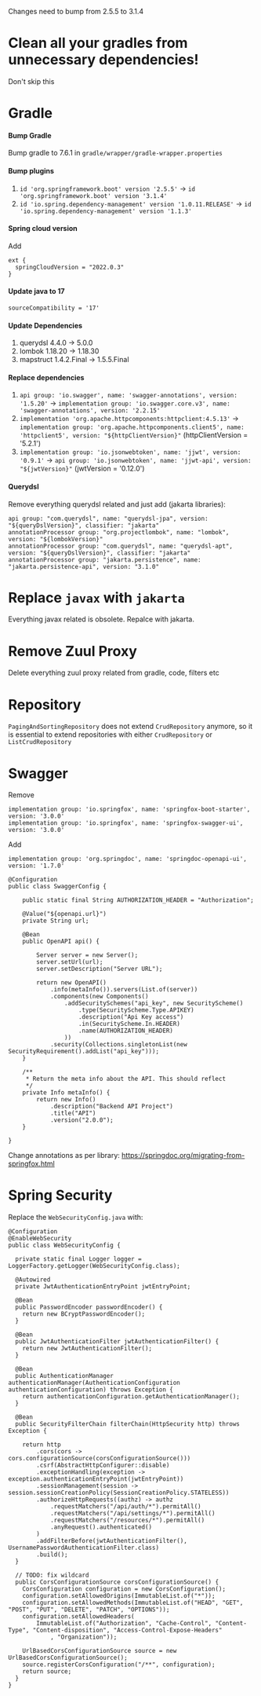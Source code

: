 Changes need to bump from 2.5.5 to 3.1.4

# Clean all your gradles from unnecessary dependencies!
Don't skip this 

# Gradle

#### Bump Gradle
Bump gradle to 7.6.1 in `gradle/wrapper/gradle-wrapper.properties`

#### Bump plugins

1. `id 'org.springframework.boot' version '2.5.5'` -> `id 'org.springframework.boot' version '3.1.4'`
2. `id 'io.spring.dependency-management' version '1.0.11.RELEASE'` -> `id 'io.spring.dependency-management' version '1.1.3'`

#### Spring cloud version

Add 
```
ext {
  springCloudVersion = "2022.0.3"
}
```

#### Update java to 17
`sourceCompatibility = '17'`

#### Update Dependencies
1. querydsl 4.4.0 -> 5.0.0
2. lombok 1.18.20 -> 1.18.30
3. mapstruct 1.4.2.Final -> 1.5.5.Final

#### Replace dependencies

1. `api group: 'io.swagger', name: 'swagger-annotations', version: '1.5.20'` -> `implementation group: 'io.swagger.core.v3', name: 'swagger-annotations', version: '2.2.15'`
2. `implementation 'org.apache.httpcomponents:httpclient:4.5.13'` -> `implementation group: 'org.apache.httpcomponents.client5', name: 'httpclient5', version: "${httpClientVersion}"` (httpClientVersion = '5.2.1')
3. `implementation group: 'io.jsonwebtoken', name: 'jjwt', version: '0.9.1'` -> `api group: 'io.jsonwebtoken', name: 'jjwt-api', version: "${jwtVersion}"` (jwtVersion = '0.12.0')

#### Querydsl

Remove everything querydsl related and just add (jakarta libraries):

```
api group: "com.querydsl", name: "querydsl-jpa", version: "${queryDslVersion}", classifier: "jakarta"
annotationProcessor group: "org.projectlombok", name: "lombok", version: "${lombokVersion}"
annotationProcessor group: "com.querydsl", name: "querydsl-apt", version: "${queryDslVersion}", classifier: "jakarta"
annotationProcessor group: "jakarta.persistence", name: "jakarta.persistence-api", version: "3.1.0"
```

# Replace `javax` with `jakarta`

Everything javax related is obsolete. Repalce with jakarta.

# Remove Zuul Proxy

Delete everything zuul proxy related from gradle, code, filters etc

# Repository

`PagingAndSortingRepository` does not extend `CrudRepository` anymore, so it is essential to extend repositories with either `CrudRepository` or `ListCrudRepository`

# Swagger

Remove

```
implementation group: 'io.springfox', name: 'springfox-boot-starter', version: '3.0.0'
implementation group: 'io.springfox', name: 'springfox-swagger-ui', version: '3.0.0'
```

Add

```
implementation group: 'org.springdoc', name: 'springdoc-openapi-ui', version: '1.7.0'
```


```
@Configuration
public class SwaggerConfig {

    public static final String AUTHORIZATION_HEADER = "Authorization";

    @Value("${openapi.url}")
    private String url;

    @Bean
    public OpenAPI api() {

        Server server = new Server();
        server.setUrl(url);
        server.setDescription("Server URL");

        return new OpenAPI()
            .info(metaInfo()).servers(List.of(server))
            .components(new Components()
                .addSecuritySchemes("api_key", new SecurityScheme()
                    .type(SecurityScheme.Type.APIKEY)
                    .description("Api Key access")
                    .in(SecurityScheme.In.HEADER)
                    .name(AUTHORIZATION_HEADER)
                ))
            .security(Collections.singletonList(new SecurityRequirement().addList("api_key")));
    }

    /**
     * Return the meta info about the API. This should reflect
     */
    private Info metaInfo() {
        return new Info()
            .description("Backend API Project")
            .title("API")
            .version("2.0.0");
    }

}
```

Change annotations as per library:
https://springdoc.org/migrating-from-springfox.html


# Spring Security

Replace the `WebSecurityConfig.java` with:

```
@Configuration
@EnableWebSecurity
public class WebSecurityConfig {

  private static final Logger logger = LoggerFactory.getLogger(WebSecurityConfig.class);

  @Autowired
  private JwtAuthenticationEntryPoint jwtEntryPoint;

  @Bean
  public PasswordEncoder passwordEncoder() {
    return new BCryptPasswordEncoder();
  }

  @Bean
  public JwtAuthenticationFilter jwtAuthenticationFilter() {
    return new JwtAuthenticationFilter();
  }

  @Bean
  public AuthenticationManager authenticationManager(AuthenticationConfiguration authenticationConfiguration) throws Exception {
    return authenticationConfiguration.getAuthenticationManager();
  }

  @Bean
  public SecurityFilterChain filterChain(HttpSecurity http) throws Exception {

    return http
        .cors(cors -> cors.configurationSource(corsConfigurationSource()))
        .csrf(AbstractHttpConfigurer::disable)
        .exceptionHandling(exception -> exception.authenticationEntryPoint(jwtEntryPoint))
        .sessionManagement(session -> session.sessionCreationPolicy(SessionCreationPolicy.STATELESS))
        .authorizeHttpRequests((authz) -> authz
            .requestMatchers("/api/auth/*").permitAll()
            .requestMatchers("/api/settings/*").permitAll()
            .requestMatchers("/resources/*").permitAll()
            .anyRequest().authenticated()
        )
        .addFilterBefore(jwtAuthenticationFilter(), UsernamePasswordAuthenticationFilter.class)
        .build();
  }

  // TODO: fix wildcard
  public CorsConfigurationSource corsConfigurationSource() {
    CorsConfiguration configuration = new CorsConfiguration();
    configuration.setAllowedOrigins(ImmutableList.of("*"));
    configuration.setAllowedMethods(ImmutableList.of("HEAD", "GET", "POST", "PUT", "DELETE", "PATCH", "OPTIONS"));
    configuration.setAllowedHeaders(
        ImmutableList.of("Authorization", "Cache-Control", "Content-Type", "Content-disposition", "Access-Control-Expose-Headers"
            , "Organization"));

    UrlBasedCorsConfigurationSource source = new UrlBasedCorsConfigurationSource();
    source.registerCorsConfiguration("/**", configuration);
    return source;
  }
}
```
